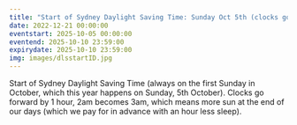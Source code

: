 ```yaml
---
title: "Start of Sydney Daylight Saving Time: Sunday Oct 5th (clocks go forward 1hr)"
date: 2022-12-21 00:00:00
eventstart: 2025-10-05 00:00:00
eventend: 2025-10-10 23:59:00
expirydate: 2025-10-10 23:59:00
img: images/dlsstartID.jpg
---
```


Start of Sydney Daylight Saving Time (always on the first Sunday in October, which this year happens on Sunday, 5th October).
Clocks go forward by 1 hour, 2am becomes 3am, which means more sun at the end of our days (which we pay for in advance with an hour less sleep).